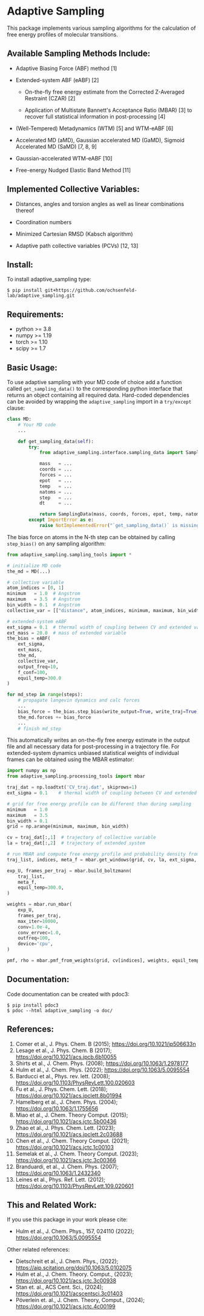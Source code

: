 Adaptive Sampling
=================

This package implements various sampling algorithms for the calculation of free energy profiles of molecular transitions. 
## Available Sampling Methods Include:
*	Adaptive Biasing Force (ABF) method [1] 
	
* 	Extended-system ABF (eABF) [2]

	* On-the-fly free energy estimate from the Corrected Z-Averaged Restraint (CZAR) [2]
	
	* Application of Multistate Bannett's Acceptance Ratio (MBAR) [3] to recover full statistical information in post-processing [4]
	
* 	(Well-Tempered) Metadynamics (WTM) [5] and WTM-eABF [6]

* 	Accelerated MD (aMD), Gaussian accelerated MD (GaMD), Sigmoid Accelerated MD (SaMD) [7, 8, 9]

*	Gaussian-accelerated WTM-eABF [10]

*   Free-energy Nudged Elastic Band Method [11]

## Implemented Collective Variables:

*   Distances, angles and torsion angles as well as linear combinations thereof

*   Coordination numbers 

*   Minimized Cartesian RMSD (Kabsch algorithm)

*   Adaptive path collective variables (PCVs) [12, 13]

## Install:
To install adaptive_sampling type:
```shell
$ pip install git+https://github.com/ochsenfeld-lab/adaptive_sampling.git
```


## Requirements:
* python >= 3.8
* numpy >= 1.19
* torch >= 1.10
* scipy >= 1.7

## Basic Usage:
To use adaptive sampling with your MD code of choice add a function called `get_sampling_data()` to the corresponding python interface that returns an object containing all required data. Hard-coded dependencies can be avoided by wrapping the `adaptive_sampling` import in a `try/except` clause:

```python
class MD:
    # Your MD code
    ...

    def get_sampling_data(self):
        try:
            from adaptive_sampling.interface.sampling_data import SamplingData

            mass   = ...
            coords = ...
            forces = ...
            epot   = ...
            temp   = ...
            natoms = ...
            step   = ...
            dt     = ...

            return SamplingData(mass, coords, forces, epot, temp, natoms, step, dt)
        except ImportError as e:
            raise NotImplementedError("`get_sampling_data()` is missing `adaptive_sampling` package") from e
```
The bias force on atoms in the N-th step can be obtained by calling `step_bias()` on any sampling algorithm:
```python
from adaptive_sampling.sampling_tools import *

# initialize MD code
the_md = MD(...)

# collective variable
atom_indices = [0, 1] 
minimum   = 1.0  # Angstrom
maximum   = 3.5  # Angstrom
bin_width = 0.1  # Angstrom 
collective_var = [["distance", atom_indices, minimum, maximum, bin_width]]

# extended-system eABF 
ext_sigma = 0.1  # thermal width of coupling between CV and extended variable in Angstrom
ext_mass = 20.0  # mass of extended variable 
the_bias = eABF(
    ext_sigma, 
    ext_mass, 
    the_md, 
    collective_var, 
    output_freq=10, 
    f_conf=100, 
    equil_temp=300.0
)

for md_step in range(steps):
    # propagate langevin dynamics and calc forces 
    ... 
    bias_force = the_bias.step_bias(write_output=True, write_traj=True)
    the_md.forces += bias_force
    ...
    # finish md_step
```
This automatically writes an on-the-fly free energy estimate in the output file and all necessary data for post-processing in a trajectory file.
For extended-system dynamics unbiased statistical weights of individual frames can be obtained using the MBAR estimator:
```python
import numpy as np
from adaptive_sampling.processing_tools import mbar

traj_dat = np.loadtxt('CV_traj.dat', skiprows=1)
ext_sigma = 0.1    # thermal width of coupling between CV and extended variable 

# grid for free energy profile can be different than during sampling
minimum   = 1.0     
maximum   = 3.5    
bin_width = 0.1    
grid = np.arange(minimum, maximum, bin_width)

cv = traj_dat[:,1]  # trajectory of collective variable
la = traj_dat[:,2]  # trajectory of extended system

# run MBAR and compute free energy profile and probability density from statistical weights
traj_list, indices, meta_f = mbar.get_windows(grid, cv, la, ext_sigma, equil_temp=300.0)

exp_U, frames_per_traj = mbar.build_boltzmann(
    traj_list, 
    meta_f, 
    equil_temp=300.0,
)

weights = mbar.run_mbar(
    exp_U,
    frames_per_traj,
    max_iter=10000,
    conv=1.0e-4,
    conv_errvec=1.0,
    outfreq=100,
    device='cpu',
)

pmf, rho = mbar.pmf_from_weights(grid, cv[indices], weights, equil_temp=300.0)
```

## Documentation:
Code documentation can be created with pdoc3:
```shell
$ pip install pdoc3
$ pdoc --html adaptive_sampling -o doc/
```
## References:
1.  Comer et al., J. Phys. Chem. B (2015); <https://doi.org/10.1021/jp506633n> 
2.  Lesage et al., J. Phys. Chem. B (2017); <https://doi.org/10.1021/acs.jpcb.6b10055>
3.  Shirts et al., J. Chem. Phys. (2008); <https://doi.org/10.1063/1.2978177>
4.  Hulm et al., J. Chem. Phys. (2022); <https://doi.org/10.1063/5.0095554>
5.  Barducci et al., Phys. rev. lett. (2008); <https://doi.org/10.1103/PhysRevLett.100.020603>
6.  Fu et al., J. Phys. Chem. Lett. (2018); <https://doi.org/10.1021/acs.jpclett.8b01994>
7.  Hamelberg et al., J. Chem. Phys. (2004); <https://doi.org/10.1063/1.1755656>
8.  Miao et al., J. Chem. Theory Comput. (2015); <https://doi.org/10.1021/acs.jctc.5b00436>
9.  Zhao et al., J. Phys. Chem. Lett. (2023); <https://doi.org/10.1021/acs.jpclett.2c03688>
10.  Chen et al., J. Chem. Theory Comput. (2021); <https://doi.org/10.1021/acs.jctc.1c00103>
11.  Semelak et al., J. Chem. Theory Comput. (2023); <https://doi.org/10.1021/acs.jctc.3c00366>
12.  Branduardi, et al., J. Chem. Phys. (2007); <https://doi.org/10.1063/1.2432340>
13.  Leines et al., Phys. Ref. Lett. (2012); <https://doi.org/10.1103/PhysRevLett.109.020601>

## This and Related Work:
If you use this package in your work please cite:
* 	Hulm et al., J. Chem. Phys., 157, 024110 (2022); <https://doi.org/10.1063/5.0095554>

Other related references:
*	Dietschreit et al., J. Chem. Phys., (2022); <https://aip.scitation.org/doi/10.1063/5.0102075>
*   Hulm et al., J. Chem. Theory. Comput., (2023); <https://doi.org/10.1021/acs.jctc.3c00938>
*   Stan et. al., ACS Cent. Sci., (2024); <https://doi.org/10.1021/acscentsci.3c01403>
*   Pöverlein et. al., J. Chem. Theory, Comput., (2024); <https://doi.org/10.1021/acs.jctc.4c00199>
